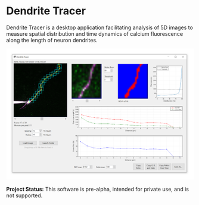# Dendrite Tracer

Dendrite Tracer is a desktop application facilitating analysis of 5D images to measure spatial distribution and time dynamics of calcium fluorescence along the length of neuron dendrites.

![](dev/graphics/screenshot.png)

**Project Status:** This software is pre-alpha, intended for private use, and is not supported.